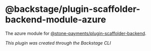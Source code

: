 # @backstage/plugin-scaffolder-backend-module-azure

The azure module for [@stone-payments/plugin-scaffolder-backend](https://www.npmjs.com/package/@stone-payments/plugin-scaffolder-backend).

_This plugin was created through the Backstage CLI_
